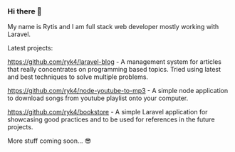 ### Hi there 👋

My name is Rytis and I am full stack web developer mostly working with Laravel.

Latest projects:

https://github.com/ryk4/laravel-blog - A management system for articles that really concentrates on programming based topics. Tried using latest and best techniques to solve multiple problems.

https://github.com/ryk4/node-youtube-to-mp3 - A simple node application to download songs from youtube playlist onto your computer.

https://github.com/ryk4/bookstore - A simple Laravel application for showcasing good practices and to be used for references in the future projects.

More stuff coming soon... 😎

